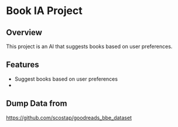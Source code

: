 # Book IA Project

## Overview
This project is an AI that suggests books based on user preferences.

## Features
- Suggest books based on user preferences
- 

## Dump Data from
https://github.com/scostap/goodreads_bbe_dataset